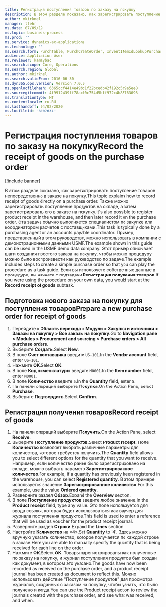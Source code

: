 ```yaml
---
title: Регистрация поступления товаров по заказу на покупку
description: В этом разделе показано, как зарегистрировать поступление товаров непосредственно в заказе на покупку.
author: mkirknel
manager: tfehr
ms.date: 07/09/19
ms.topic: business-process
ms.prod: ''
ms.service: dynamics-ax-applications
ms.technology: ''
ms.search.form: PurchTable, PurchCreateOrder, InventItemIdLookupPurchase, PurchEditLines
audience: Application User
ms.reviewer: kamaybac
ms.search.scope: Core, Operations
ms.search.region: Global
ms.author: mkirknel
ms.search.validFrom: 2016-06-30
ms.dyn365.ops.version: Version 7.0.0
ms.openlocfilehash: 6365ccf4414e49bc1f22bcedb42f192c5c9a5ee8
ms.sourcegitcommit: 4f9912439ff78acf0c754d5bff972c4b85763093
ms.translationtype: HT
ms.contentlocale: ru-RU
ms.lasthandoff: 04/02/2020
ms.locfileid: "3207631"
---
```

# <a name="record-the-receipt-of-goods-on-the-purchase-order"></a><span data-ttu-id="e49c4-103">Регистрация поступления товаров по заказу на покупку</span><span class="sxs-lookup"><span data-stu-id="e49c4-103">Record the receipt of goods on the purchase order</span></span>

[!include [banner](../../includes/banner.md)]

<span data-ttu-id="e49c4-104">В этом разделе показано, как зарегистрировать поступление товаров непосредственно в заказе на покупку.</span><span class="sxs-lookup"><span data-stu-id="e49c4-104">This topic explains how to record receipt of goods directly on a purchase order.</span></span> <span data-ttu-id="e49c4-105">Также можно зарегистрировать поступление продуктов на складе, а затем зарегистрировать его в заказе на покупку.</span><span class="sxs-lookup"><span data-stu-id="e49c4-105">It's also possible to register product receipt in the warehouse, and then later record it on the purchase order.</span></span> <span data-ttu-id="e49c4-106">Эта задача обычно выполняется специалистом по закупке или координатором расчетов с поставщиками.</span><span class="sxs-lookup"><span data-stu-id="e49c4-106">This task is typically done by a purchasing agent or an accounts payable coordinator.</span></span> <span data-ttu-id="e49c4-107">Пример, представленный в этом руководстве, можно использовать в компании с демонстрационными данными USMF.</span><span class="sxs-lookup"><span data-stu-id="e49c4-107">The example shown in this guide can be used in the USMF demo data company.</span></span> <span data-ttu-id="e49c4-108">Этот пример описывает шаги создания простого заказа на покупку, чтобы можно процедуру можно было воспроизвести как руководство по задаче.</span><span class="sxs-lookup"><span data-stu-id="e49c4-108">The example includes steps to create a simple purchase order so that you can play the procedure as a task guide.</span></span> <span data-ttu-id="e49c4-109">Если вы используете собственные данные в процедуре, вы начнете с подзадачи **Регистрация получения товаров**.</span><span class="sxs-lookup"><span data-stu-id="e49c4-109">If you were using the procedure on your own data, you would start at the **Record receipt of goods** subtask.</span></span>


## <a name="prepare-a-new-purchase-order-for-receipt-of-goods"></a><span data-ttu-id="e49c4-110">Подготовка нового заказа на покупку для поступления товаров</span><span class="sxs-lookup"><span data-stu-id="e49c4-110">Prepare a new purchase order for receipt of goods</span></span>
1. <span data-ttu-id="e49c4-111">Перейдите к **Область перехода > Модули > Закупки и источники > Заказы на покупку > Все заказы на покупку**.</span><span class="sxs-lookup"><span data-stu-id="e49c4-111">Go to **Navigation pane > Modules > Procurement and sourcing > Purchase orders > All purchase orders**.</span></span>
2. <span data-ttu-id="e49c4-112">Выберите **Создать**.</span><span class="sxs-lookup"><span data-stu-id="e49c4-112">Select **New**.</span></span>
3. <span data-ttu-id="e49c4-113">В поле **Счет поставщика** введите `US-101`.</span><span class="sxs-lookup"><span data-stu-id="e49c4-113">In the **Vendor account** field, enter `US-101`.</span></span>
4. <span data-ttu-id="e49c4-114">Нажмите **ОК**.</span><span class="sxs-lookup"><span data-stu-id="e49c4-114">Select **OK**.</span></span>
5. <span data-ttu-id="e49c4-115">В поле **Код номенклатуры** введите `M0001`.</span><span class="sxs-lookup"><span data-stu-id="e49c4-115">In the **Item number** field, enter `M0001`.</span></span>
6. <span data-ttu-id="e49c4-116">В поле **Количество** введите `5`.</span><span class="sxs-lookup"><span data-stu-id="e49c4-116">In the **Quantity** field, enter `5`.</span></span>
7. <span data-ttu-id="e49c4-117">На панели операций выберите **Покупка**.</span><span class="sxs-lookup"><span data-stu-id="e49c4-117">On the Action Pane, select **Purchase**.</span></span>
8. <span data-ttu-id="e49c4-118">Выберите **Подтвердить**.</span><span class="sxs-lookup"><span data-stu-id="e49c4-118">Select **Confirm**.</span></span>

## <a name="record-receipt-of-goods"></a><span data-ttu-id="e49c4-119">Регистрация получения товаров</span><span class="sxs-lookup"><span data-stu-id="e49c4-119">Record receipt of goods</span></span>
1. <span data-ttu-id="e49c4-120">На панели операций выберите **Получить**.</span><span class="sxs-lookup"><span data-stu-id="e49c4-120">On the Action Pane, select **Receive**.</span></span>
2. <span data-ttu-id="e49c4-121">Выберите **Поступление продуктов**.</span><span class="sxs-lookup"><span data-stu-id="e49c4-121">Select **Product receipt**.</span></span> <span data-ttu-id="e49c4-122">Поле **Количество** позволяет выбрать различные параметры для количества, которое требуется получить.</span><span class="sxs-lookup"><span data-stu-id="e49c4-122">The **Quantity** field allows you to select different options for the quantity that you want to receive.</span></span> <span data-ttu-id="e49c4-123">Например, если количество ранее было зарегистрировано на складе, можно выбрать параметр **Зарегистрированное количество**.</span><span class="sxs-lookup"><span data-stu-id="e49c4-123">For example, if a quantity has previously been registered in the warehouse, you can select **Registered quantity**.</span></span> <span data-ttu-id="e49c4-124">В этом примере используется значение **Зарегистрированное количество**.</span><span class="sxs-lookup"><span data-stu-id="e49c4-124">For this example, use the value **Ordered quantity**.</span></span>
3. <span data-ttu-id="e49c4-125">Разверните раздел **Обзор**.</span><span class="sxs-lookup"><span data-stu-id="e49c4-125">Expand the **Overview** section.</span></span>
4. <span data-ttu-id="e49c4-126">В поле **Поступление продуктов** введите любое значение.</span><span class="sxs-lookup"><span data-stu-id="e49c4-126">In the **Product receipt** field, type any value.</span></span> <span data-ttu-id="e49c4-127">Это поле используется для ввода ссылки, которая будет использоваться как ваучер для журнала поступления продуктов.</span><span class="sxs-lookup"><span data-stu-id="e49c4-127">This field is used to enter a reference that will be used as voucher for the product receipt journal.</span></span>  
5. <span data-ttu-id="e49c4-128">Разверните раздел **Строки**.</span><span class="sxs-lookup"><span data-stu-id="e49c4-128">Expand the **Lines** section.</span></span>
6. <span data-ttu-id="e49c4-129">Настройте **Количество** на «4».</span><span class="sxs-lookup"><span data-stu-id="e49c4-129">Set **Quantity** to '4'.</span></span> <span data-ttu-id="e49c4-130">Здесь можно вручную указать количество, которое получается по каждой строке в заказе.</span><span class="sxs-lookup"><span data-stu-id="e49c4-130">Here you are able to manually specify the quantity that is being received for each line on the order.</span></span>  
7. <span data-ttu-id="e49c4-131">Нажмите **ОК**.</span><span class="sxs-lookup"><span data-stu-id="e49c4-131">Select **OK**.</span></span> <span data-ttu-id="e49c4-132">Товары зарегистрированы как полученные по заказу на покупку, и журнал поступления продуктов был создан как документ, в котором это указано.</span><span class="sxs-lookup"><span data-stu-id="e49c4-132">The goods have now been recorded as received on the purchase order, and a product receipt journal has been created as document to reflect this.</span></span> <span data-ttu-id="e49c4-133">Можно использовать действие "Поступление продуктов" для просмотра журналов, созданных с заказом на покупку, чтобы узнать, что было получено и когда.</span><span class="sxs-lookup"><span data-stu-id="e49c4-133">You can use the Product receipt action to review the journals created with the purchase order, and see what was received, and when.</span></span>  


